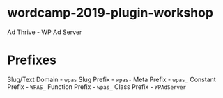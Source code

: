 # wordcamp-2019-plugin-workshop

Ad Thrive - WP Ad Server

# Prefixes

Slug/Text Domain - `wpas`
Slug Prefix - `wpas-`
Meta Prefix - `wpas_`
Constant Prefix - `WPAS_`
Function Prefix - `wpas_`
Class Prefix - `WPAdServer`
